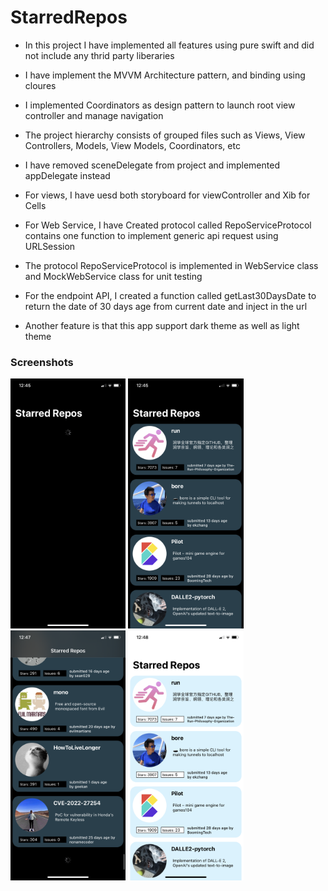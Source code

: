 # StarredRepos

* In this project I have implemented all features using pure swift and did not include any thrid party liberaries

* I have implement the MVVM Architecture pattern, and binding using cloures
* I implemented Coordinators as design pattern to launch root view controller and manage navigation 
* The project hierarchy consists of grouped files such as Views, View Controllers, Models, View Models, Coordinators, etc
* I have removed sceneDelegate from project and implemented appDelegate instead

* For views, I have uesd both storyboard for viewController and Xib for Cells

* For Web Service, I have Created protocol called RepoServiceProtocol contains one function to implement generic api request using URLSession 

* The protocol RepoServiceProtocol is implemented in WebService class and MockWebService class for unit testing

* For the endpoint API, I created a function called getLast30DaysDate to return the date of 30 days age from current date and inject in the url

* Another feature is that this app support dark theme as well as light theme

### Screenshots

<img src="https://github.com/abdelrahmansalahkhamis/StarredRepos/blob/main/Screenshots/IMG_6130.PNG?raw=true" height="400" alt="Screenshot"/>

<img src="https://github.com/abdelrahmansalahkhamis/StarredRepos/blob/main/Screenshots/IMG_6131.PNG?raw=true" height="400" alt="Screenshot"/>

<img src="https://github.com/abdelrahmansalahkhamis/StarredRepos/blob/main/Screenshots/IMG_6133.PNG?raw=true" height="400" alt="Screenshot"/>

<img src="https://github.com/abdelrahmansalahkhamis/StarredRepos/blob/main/Screenshots/IMG_6134.PNG?raw=true" height="400" alt="Screenshot"/>

